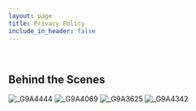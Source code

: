 ```yaml
---
layout: page
title: Privacy Policy
include_in_header: false
---
```


<br>

## Behind the Scenes
![_G9A4444](https://user-images.githubusercontent.com/79764472/193433575-588b8f16-fdf9-4f3d-af9a-1674e430e6ba.jpeg)
![_G9A4069](https://user-images.githubusercontent.com/79764472/193433581-323a7fee-1262-46f4-a179-3e4bb1a852d4.jpeg)
![_G9A3625](https://user-images.githubusercontent.com/79764472/193433583-452504a6-c590-4eff-84d9-a9d90620886f.jpeg)
![_G9A4342](https://user-images.githubusercontent.com/79764472/193433584-edec292a-25b2-4815-8269-43ec353e2d12.jpeg)


<br>
